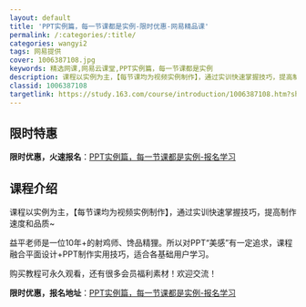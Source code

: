 ```yaml
---
layout: default
title: 'PPT实例篇，每一节课都是实例-限时优惠-网易精品课'
permalink: /:categories/:title/
categories: wangyi2
tags: 网易提供
cover: 1006387108.jpg
keywords: 精选网课,网易云课堂,PPT实例篇，每一节课都是实例
description: 课程以实例为主，【每节课均为视频实例制作】，通过实训快速掌握技巧，提高制作速度和品质~益平老师是一位10年+的射鸡师、馋
classid: 1006387108
targetlink: https://study.163.com/course/introduction/1006387108.htm?share=1&shareId=1025206652&utm_campaign=share&utm_medium=iphoneShare&utm_source=&utm_u=1025206652
---
```


## 限时特惠

**限时优惠，火速报名**：[PPT实例篇，每一节课都是实例-报名学习](https://study.163.com/course/introduction/1006387108.htm?share=1&shareId=1025206652&utm_campaign=share&utm_medium=iphoneShare&utm_source=&utm_u=1025206652)

## 课程介绍

课程以实例为主，【每节课均为视频实例制作】，通过实训快速掌握技巧，提高制作速度和品质~ 

益平老师是一位10年+的射鸡师、馋品精狸。所以对PPT“美感”有一定追求，课程融合平面设计+PPT制作实用技巧，适合各基础用户学习。

购买教程可永久观看，还有很多会员福利素材！欢迎交流！

**限时优惠，报名地址**：[PPT实例篇，每一节课都是实例-报名学习](https://study.163.com/course/introduction/1006387108.htm?share=1&shareId=1025206652&utm_campaign=share&utm_medium=iphoneShare&utm_source=&utm_u=1025206652)

